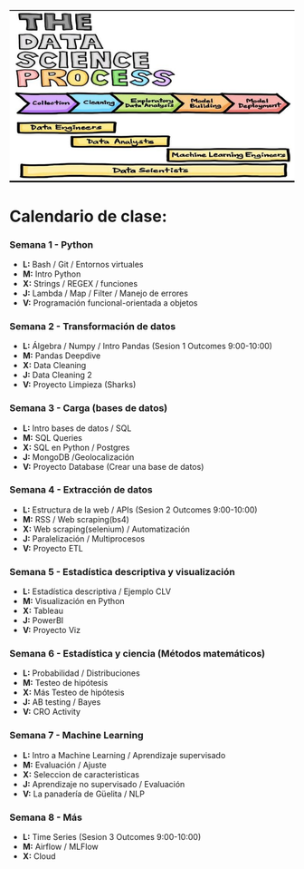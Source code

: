 ![process](images/process.jpg)

# Calendario de clase:



### Semana 1 - Python

+ **L:** Bash / Git / Entornos virtuales
+ **M:** Intro Python
+ **X:** Strings / REGEX / funciones
+ **J:** Lambda / Map / Filter / Manejo de errores
+ **V:** Programación funcional-orientada a objetos



### Semana 2 - Transformación de datos

+ **L:** Álgebra / Numpy / Intro Pandas  (Sesion 1 Outcomes 9:00-10:00)
+ **M:** Pandas Deepdive
+ **X:** Data Cleaning      
+ **J:** Data Cleaning 2
+ **V:** Proyecto Limpieza (Sharks)



### Semana 3 - Carga (bases de datos)

+ **L:** Intro bases de datos / SQL
+ **M:** SQL Queries
+ **X:** SQL en Python / Postgres
+ **J:** MongoDB /Geolocalización
+ **V:** Proyecto Database (Crear una base de datos)


### Semana 4 - Extracción de datos

+ **L:** Estructura de la web / APIs     (Sesion 2 Outcomes 9:00-10:00)
+ **M:** RSS / Web scraping(bs4)
+ **X:** Web scraping(selenium) / Automatización  
+ **J:** Paralelización / Multiprocesos
+ **V:** Proyecto ETL



### Semana 5 - Estadística descriptiva y visualización

+ **L:** Estadística descriptiva / Ejemplo CLV
+ **M:** Visualización en Python 
+ **X:** Tableau
+ **J:** PowerBI
+ **V:** Proyecto Viz



### Semana 6 - Estadística y ciencia (Métodos matemáticos)

+ **L:** Probabilidad / Distribuciones
+ **M:** Testeo de hipótesis 
+ **X:** Más Testeo de hipótesis
+ **J:** AB testing / Bayes
+ **V:** CRO Activity



### Semana 7 - Machine Learning

+ **L:** Intro a Machine Learning / Aprendizaje supervisado
+ **M:** Evaluación / Ajuste 
+ **X:** Seleccion de caracteristicas
+ **J:** Aprendizaje no supervisado / Evaluación
+ **V:** La panadería de Güelita / NLP



### Semana 8 - Más

+ **L:** Time Series        (Sesion 3 Outcomes 9:00-10:00)
+ **M:** Airflow / MLFlow
+ **X:** Cloud            


